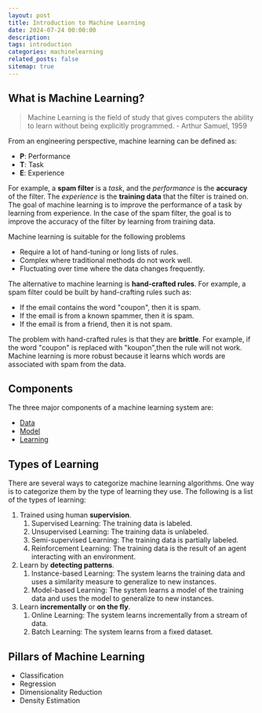 ```yaml
---
layout: post
title: Introduction to Machine Learning
date: 2024-07-24 00:00:00
description:
tags: introduction
categories: machinelearning
related_posts: false
sitemap: true
---
```


## What is Machine Learning?

> Machine Learning is the field of study that gives computers the ability to learn without being explicitly programmed. - Arthur Samuel, 1959

From an engineering perspective, machine learning can be defined as:

- **P**: Performance
- **T**: Task
- **E**: Experience

For example, a **spam filter** is a _task_, and the _performance_ is the **accuracy** of the filter. The _experience_ is the **training data** that the filter is trained on. The goal of machine learning is to improve the performance of a task by learning from experience. In the case of the spam filter, the goal is to improve the accuracy of the filter by learning from training data.

Machine learning is suitable for the following problems

- Require a lot of hand-tuning or long lists of rules.
- Complex where traditional methods do not work well.
- Fluctuating over time where the data changes frequently.

The alternative to machine learning is **hand-crafted rules**. For example, a spam filter could be built by hand-crafting rules such as:

- If the email contains the word "coupon", then it is spam.
- If the email is from a known spammer, then it is spam.
- If the email is from a friend, then it is not spam.

The problem with hand-crafted rules is that they are **brittle**. For example, if the word "coupon" is replaced with "koupon",then the rule will not work. Machine learning is more robust because it learns which words are associated with spam from the data.

## Components

The three major components of a machine learning system are:

- [Data](http://amgadmadkour.com/notes/ml/concept/data)
- [Model](http://amgadmadkour.com/notes/ml/concept/model)
- [Learning](http://amgadmadkour.com/notes/ml/concept/learning)

## Types of Learning

There are several ways to categorize machine learning algorithms. One way is to categorize them by the type of learning they use. The following is a list of the types of learning:

1. Trained using human **supervision**.
   1. Supervised Learning: The training data is labeled.
   2. Unsupervised Learning: The training data is unlabeled.
   3. Semi-supervised Learning: The training data is partially labeled.
   4. Reinforcement Learning: The training data is the result of an agent interacting with an environment.
2. Learn by **detecting patterns**.
   1. Instance-based Learning: The system learns the training data and uses a similarity measure to generalize to new instances.
   2. Model-based Learning: The system learns a model of the training data and uses the model to generalize to new instances.
3. Learn **incrementally** or **on the fly**.
   1. Online Learning: The system learns incrementally from a stream of data.
   2. Batch Learning: The system learns from a fixed dataset.

## Pillars of Machine Learning

- Classification
- Regression
- Dimensionality Reduction
- Density Estimation
